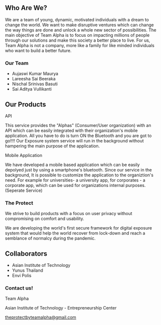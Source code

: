 ## Who Are We?

We are a team of young, dynamic, motivated individuals with a dream to change the world. We want to make disruptive ventures which can change the way things are done and unlock a whole new sector of possibilities. The main objective of Team Alpha is to focus on impacting millions of people through our solutions and make this society a better place to live.
For us, Team Alpha is not a company, more like a family for like minded individuals who want to build a better future.

### Our Team

- Aujaswi Kumar Maurya
- Lareesha Sai Beeraka
- Nischal Srinivas Basuti
- Sai Aditya Vullikanti

## Our Products

API

This service provides the "Alphas" (Consumer/User organization) with an API which can be easily integrated with their organization's mobile application. All you have to do is turn ON the Bluetooth and you are got to go!!!! Our Exposure system service will run in the background without hampering the main purpose of the application.

Mobile Application

We have developed a mobile based application which can be easily depolyed just by using a smartphone's bluetooth. Since our service in the background, It is possible to customize the application to the organiztion's need. For example for universities- a university app, for corporates - a corporate app, which can be used for organizations internal purposes. (Seperate Service)

### The Protect

We strive to build products with a focus on user privacy without compromising on comfort and usability.

We are developing the world's first secure framework for digital exposure system that would help the world recover from lock-down and reach a semblance of normalcy during the pandemic.

## Collaborators

- Asian Institute of Technology
- Yunus Thailand
- Envi Polis

### Contact us!

Team Alpha

Asian Institute of Technology - Entrepreneurship Center

theprotectbyteamalpha@gmail.com
